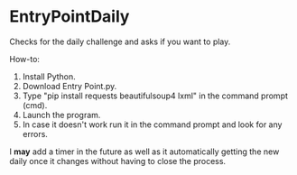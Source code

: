 # EntryPointDaily
Checks for the daily challenge and asks if you want to play.

How-to:
1. Install Python.
2. Download Entry Point.py.
3. Type "pip install requests beautifulsoup4 lxml" in the command prompt (cmd).
4. Launch the program.
5. In case it doesn't work run it in the command prompt and look for any errors.

I **may** add a timer in the future as well as it automatically getting the new daily once it changes without having to close the process.
